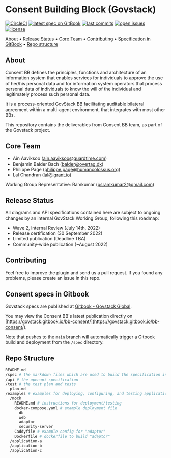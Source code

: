 # Consent Building Block (Govstack)

[![CircleCI](https://circleci.com/gh/GovStackWorkingGroup/bb-consent.svg?style=shield)](https://circleci.com/gh/GovStackWorkingGroup/bb-consent)
[![latest spec on GitBook](https://img.shields.io/badge/GitBook-Latest-orange.svg?style=flat)](https://govstack.gitbook.io/bb-consent/)
[![last commits](https://img.shields.io/github/last-commit/GovStackWorkingGroup/bb-consent?style=flat)](../commits/)
[![open issues](https://img.shields.io/github/issues/GovStackWorkingGroup/bb-consent?style=flat)](../issues/)
[![license](https://img.shields.io/badge/License-Apache%202.0-green.svg?style=flat)](./LICENSE/)

<!--TODO: Update the TOC-->
<p>
  <a href="#about">About</a> •
  <a href="#release-status">Release Status</a> •
  <a href="#core-team">Core Team</a> •
  <a href="#contributing">Contributing</a> •
  <a href="#consent-specs-in-gitbook">Specification in GitBook</a> •
  <a href="#repo-structure">Repo structure</a>
</p>

## About

Consent BB defines the principles, functions and architecture of an information system that enables services for individuals to approve the use of her/his personal data and for information system operators that process personal data of individuals to know the will of the individual and legitimately process such personal data.

It is a process-oriented GovStack BB facilitating auditable bilateral agreement within a multi-agent environment, that integrates with most other BBs.

This repository contains the deliverables from Consent BB team, as part of the Govstack project.

## Core Team

* Ain Aaviksoo ([ain.aaviksoo@guardtime.com](ain.aaviksoo@guardtime.com))
* Benjamin Balder Bach ([balder@overtag.dk](balder@overtag.dk)) 
* Philippe Page ([philippe.page@humancolossus.org](philippe.page@humancolossus.org))
* Lal Chandran ([lal@igrant.io](lal@igrant.io))

Working Group Representative: Ramkumar ([psramkumar2@gmail.com](psramkumar2@gmail.com))

## Release Status

All diagrams and API specifications contained here are subject to ongoing changes by an internal GovStack Working Group, following this roadmap:

* Wave 2, Internal Review (July 14th, 2022)
* Release certification (30 September 2022)
* Limited publication (Deadline TBA)
* Community-wide publication (~August 2022)

## Contributing

Feel free to improve the plugin and send us a pull request. If you found any problems, please create an issue in this repo.

## Consent specs in Gitbook

Govstack specs are published at [Gitbook - Govstack Global](https://docs.govstack.global/).

You may view the Consent BB's latest publication directly on [https://govstack.gitbook.io/bb-consent/](https://govstack.gitbook.io/bb-consent/).

Note that pushes to the `main` branch will automatically trigger a Gitbook build
and deployment from the `/spec` directory.

## Repo Structure

```sh
README.md
/spec # the markdown files which are used to build the specification in GitBook
/api # the openapi specification
/test # the test plan and tests
  plan.md
/examples # examples for deploying, configuring, and testing applications which implement the behaviors specified by this building block
  /mock
    README.md # instructions for deployment/testing
    docker-compose.yaml # example deployment file
      db
      web
      adaptor
      security-server
    Caddyfile # example config for "adaptor"
    Dockerfile # dockerfile to build "adaptor"
  /application-a
  /application-b
  /application-c
```
